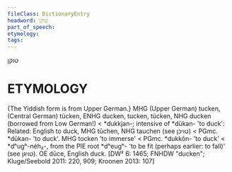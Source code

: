 ```yaml
---
fileClass: DictionaryEntry
headword: טוקן
part_of_speech: 
etymology: 
tags: 
---
```

טוקן

ETYMOLOGY
===========
{The Yiddish form is from Upper German.}
MHG (Upper German) tucken, (Central German) tücken, ENHG ducken, tucken, tücken, NHG ducken (borrowed from Low German!) < *dukkjan-; intensive of *dūkan- 'to duck':
Related: English to duck, MHG tūchen, NHG tauchen (see טויכן) < PGmc. *dūkan- 'to duck'.
MHG tocken 'to immerse' < PGmc. *dukkōn- 'to duck' < *dʰugʰ-néh₂-, from the PIE root *dʰeugʰ- 'to be fit (perhaps earlier: to fall)' (see טויגן).
OE dūce, English duck. 
[DW² 6: 1465; FNHDW "ducken"; Kluge/Seebold 2011: 220, 909; Kroonen 2013: 107]